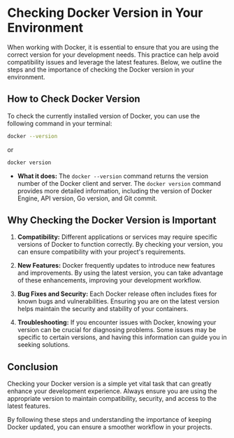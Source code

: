 # Checking Docker Version in Your Environment

When working with Docker, it is essential to ensure that you are using the correct version for your development needs. This practice can help avoid compatibility issues and leverage the latest features. Below, we outline the steps and the importance of checking the Docker version in your environment.

## How to Check Docker Version

To check the currently installed version of Docker, you can use the following command in your terminal:

```bash
docker --version
```

or 

```bash
docker version
```

- **What it does:** The `docker --version` command returns the version number of the Docker client and server. The `docker version` command provides more detailed information, including the version of Docker Engine, API version, Go version, and Git commit.

## Why Checking the Docker Version is Important

1. **Compatibility:** Different applications or services may require specific versions of Docker to function correctly. By checking your version, you can ensure compatibility with your project's requirements.
  
2. **New Features:** Docker frequently updates to introduce new features and improvements. By using the latest version, you can take advantage of these enhancements, improving your development workflow.

3. **Bug Fixes and Security:** Each Docker release often includes fixes for known bugs and vulnerabilities. Ensuring you are on the latest version helps maintain the security and stability of your containers.

4. **Troubleshooting:** If you encounter issues with Docker, knowing your version can be crucial for diagnosing problems. Some issues may be specific to certain versions, and having this information can guide you in seeking solutions.

## Conclusion

Checking your Docker version is a simple yet vital task that can greatly enhance your development experience. Always ensure you are using the appropriate version to maintain compatibility, security, and access to the latest features.

By following these steps and understanding the importance of keeping Docker updated, you can ensure a smoother workflow in your projects.
